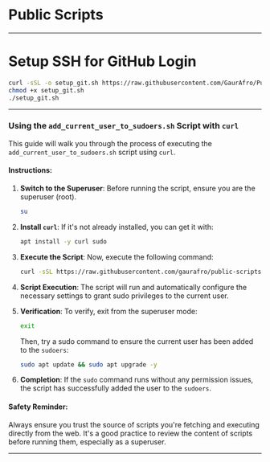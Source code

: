 # Public Scripts
---
# **Setup SSH for GitHub Login**
```bash
curl -sSL -o setup_git.sh https://raw.githubusercontent.com/GaurAfro/Public_Script/main/setup_git.sh
chmod +x setup_git.sh
./setup_git.sh
```
---

### **Using the `add_current_user_to_sudoers.sh` Script with `curl`**

This guide will walk you through the process of executing the `add_current_user_to_sudoers.sh` script using `curl`.

#### **Instructions**:

1. **Switch to the Superuser**: Before running the script, ensure you are the superuser (root).
   ```bash
   su
   ```
2. **Install `curl`**: If it's not already installed, you can get it with:
   ```bash
   apt install -y curl sudo
   ```
3. **Execute the Script**: Now, execute the following command:
   ```bash
   curl -sSL https://raw.githubusercontent.com/gaurafro/public-scripts/main/add_current_user_to_sudoers.sh | sh
   ```

3. **Script Execution**: The script will run and automatically configure the necessary settings to grant sudo privileges to the current user.

4. **Verification**: To verify, exit from the superuser mode:
   ```bash
   exit
   ```
   Then, try a sudo command to ensure the current user has been added to the `sudoers`:
   ```bash
   sudo apt update && sudo apt upgrade -y
   ```

5. **Completion**: If the `sudo` command runs without any permission issues, the script has successfully added the user to the `sudoers`.

#### **Safety Reminder**:
Always ensure you trust the source of scripts you're fetching and executing directly from the web. It's a good practice to review the content of scripts before running them, especially as a superuser.

---
